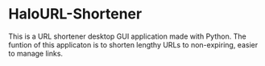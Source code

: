 # HaloURL-Shortener
This is a URL shortener desktop GUI application made with Python.
The funtion of this applicaton is to shorten lengthy URLs to non-expiring, easier to manage links.
